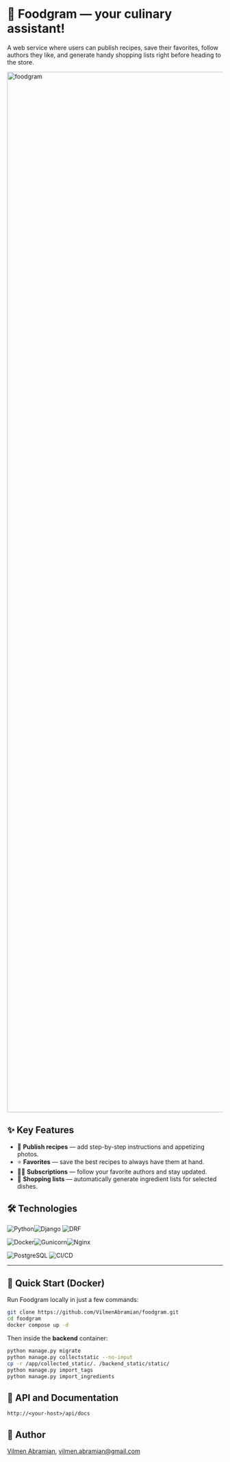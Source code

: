 
# 🍲 Foodgram — your culinary assistant!
A web service where users can publish recipes, save their favorites, follow authors they like, and generate handy shopping lists right before heading to the store.

<img width="2000" height="2424" alt="foodgram" src="https://github.com/user-attachments/assets/70879d94-584a-4e23-9d78-aefaded169e1" />

## ✨ Key Features
- 📝 **Publish recipes** — add step-by-step instructions and appetizing photos.  
- ⭐ **Favorites** — save the best recipes to always have them at hand.  
- 👨‍🍳 **Subscriptions** — follow your favorite authors and stay updated.  
- 🛒 **Shopping lists** — automatically generate ingredient lists for selected dishes.  

## 🛠 Technologies

![Python](https://img.shields.io/badge/Python-3776AB?style=for-the-badge&logo=python&logoColor=white)![Django](https://img.shields.io/badge/Django-092E20?style=for-the-badge&logo=django&logoColor=white)
![DRF](https://img.shields.io/badge/DRF-Django%20REST%20Framework-red?style=for-the-badge)

![Docker](https://img.shields.io/badge/Docker-2496ED?style=for-the-badge&logo=docker&logoColor=white)![Gunicorn](https://img.shields.io/badge/Gunicorn-499C57?style=for-the-badge)![Nginx](https://img.shields.io/badge/Nginx-009639?style=for-the-badge&logo=nginx&logoColor=white)

![PostgreSQL](https://img.shields.io/badge/PostgreSQL-316192?style=for-the-badge&logo=postgresql&logoColor=white)
![CI/CD](https://img.shields.io/badge/CI--CD-automation-blue?style=for-the-badge)

---

## 🚀 Quick Start (Docker)

Run Foodgram locally in just a few commands:
```bash
git clone https://github.com/VilmenAbramian/foodgram.git
cd foodgram
docker compose up -d
```

Then inside the **backend** container:
```bash
python manage.py migrate
python manage.py collectstatic --no-input
cp -r /app/collected_static/. /backend_static/static/
python manage.py import_tags
python manage.py import_ingredients
```

## 📑 API and Documentation
```
http://<your-host>/api/docs
```

## 👤 Author
[Vilmen Abramian](https://github.com/VilmenAbramian), vilmen.abramian@gmail.com

